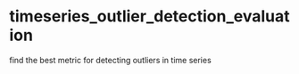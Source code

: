 # timeseries_outlier_detection_evaluation
find the best metric for detecting outliers in time series 
